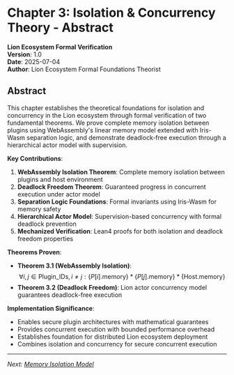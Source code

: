 # Chapter 3: Isolation & Concurrency Theory - Abstract

**Lion Ecosystem Formal Verification**\
**Version**: 1.0\
**Date**: 2025-07-04\
**Author**: Lion Ecosystem Formal Foundations Theorist

## Abstract

This chapter establishes the theoretical foundations for isolation and
concurrency in the Lion ecosystem through formal verification of two fundamental
theorems. We prove complete memory isolation between plugins using WebAssembly's
linear memory model extended with Iris-Wasm separation logic, and demonstrate
deadlock-free execution through a hierarchical actor model with supervision.

**Key Contributions**:

1. **WebAssembly Isolation Theorem**: Complete memory isolation between plugins
   and host environment
2. **Deadlock Freedom Theorem**: Guaranteed progress in concurrent execution
   under actor model
3. **Separation Logic Foundations**: Formal invariants using Iris-Wasm for
   memory safety
4. **Hierarchical Actor Model**: Supervision-based concurrency with formal
   deadlock prevention
5. **Mechanized Verification**: Lean4 proofs for both isolation and deadlock
   freedom properties

**Theorems Proven**:

- **Theorem 3.1 (WebAssembly Isolation)**:
  $$\forall i, j \in \text{Plugin\_IDs}, i \neq j: \{P[i].\text{memory}\} * \{P[j].\text{memory}\} * \{\text{Host}.\text{memory}\}$$
- **Theorem 3.2 (Deadlock Freedom)**: Lion actor concurrency model guarantees
  deadlock-free execution

**Implementation Significance**:

- Enables secure plugin architectures with mathematical guarantees
- Provides concurrent execution with bounded performance overhead
- Establishes foundation for distributed Lion ecosystem deployment
- Combines isolation and concurrency for secure concurrent execution

---

_Next: [Memory Isolation Model](ch3-1-memory-isolation.md)_
